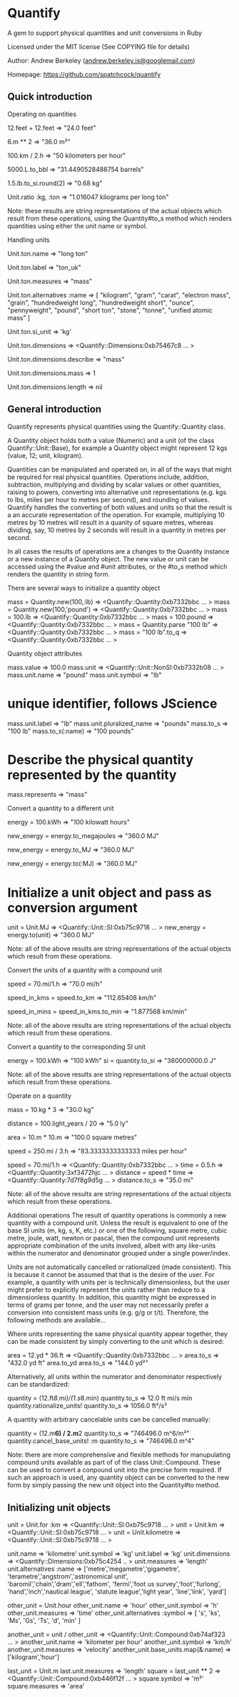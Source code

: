 Quantify
========

A gem to support physical quantities and unit conversions in Ruby

Licensed under the MIT license (See COPYING file for details)

Author: Andrew Berkeley (andrew.berkeley.is@googlemail.com)

Homepage: https://github.com/spatchcock/quantify


Quick introduction
------------------

Operating on quantities

  12.feet + 12.feet                   => "24.0 feet"

  6.m ** 2                            => "36.0 m²"

  100.km / 2.h                        => "50 kilometers per hour"

  5000.L.to_bbl                       => "31.4490528488754 barrels"

  1.5.lb.to_si.round(2)               => "0.68 kg"

  Unit.ratio :kg, :ton                => "1.016047 kilograms per long ton"

Note: these results are string representations of the actual objects
which result from these operations, using the Quantity#to_s method which
renders quantities using either the unit name or symbol.

Handling units

  Unit.ton.name                       => "long ton"

  Unit.ton.label                      => "ton_uk"

  Unit.ton.measures                   => "mass"

  Unit.ton.alternatives :name         => [ "kilogram",
                                           "gram",
                                           "carat",
                                           "electron mass",
                                           "grain",
                                           "hundredweight long",
                                           "hundredweight short",
                                           "ounce",
                                           "pennyweight",
                                           "pound",
                                           "short ton",
                                           "stone",
                                           "tonne",
                                           "unified atomic mass" ]

  Unit.ton.si_unit                    => 'kg'

  Unit.ton.dimensions                 => <Quantify::Dimensions:0xb75467c8 ... >

  Unit.ton.dimensions.describe        => "mass"

  Unit.ton.dimensions.mass            => 1

  Unit.ton.dimensions.length          => nil

  
General introduction
--------------------

Quantify represents physical quantities using the Quantify::Quantity class.

A Quantity object holds both a value (Numeric) and a unit (of the class
Quantify::Unit::Base), for example a Quantity object might represent 12 kgs (value, 12; unit, kilogram).

Quantities can be manipulated and operated on, in all of the ways that might be required for real physical quantities. Operations include, addition, subtraction, multiplying and dividing by scalar values or other quantities, raising to powers, converting into alternative unit representations (e.g. kgs to lbs, miles per hour to metres per second), and rounding of values. Quantify handles the converting of both values and units so that the result is a an accurate representation of the
operation. For example, multiplying 10 metres by 10 metres will result in a quanity of square metres, whereas dividing, say, 10 metres by 2 seconds will result in a quantity in metres per second.

In all cases the results of operations are a changes to the Quantity instance or a new instance of a Quantity object. The new value or unit can be accessed using the #value and #unit attributes, or the #to_s method which renders the quantity in string form.

There are several ways to initialize a quantity object

  mass = Quantity.new(100,:lb)          => <Quantify::Quantity:0xb7332bbc ... >
  mass = Quantity.new(100,'pound')      => <Quantify::Quantity:0xb7332bbc ... >
  mass = 100.lb                         => <Quantify::Quantity:0xb7332bbc ... >
  mass = 100.pound                      => <Quantify::Quantity:0xb7332bbc ... >
  mass = Quantity.parse "100 lb"        => <Quantify::Quantity:0xb7332bbc ... >
  mass = "100 lb".to_q                  => <Quantify::Quantity:0xb7332bbc ... >

Quantity object attributes

  mass.value                            => 100.0
  mass.unit                             => <Quantify::Unit::NonSI:0xb7332b08 ... >
  mass.unit.name                        => "pound"
  mass.unit.symbol                      => "lb"

  # unique identifier, follows JScience
  mass.unit.label                       => "lb"
  mass.unit.pluralized_name             => "pounds"
  mass.to_s                             => "100 lb"
  mass.to_s(:name)                      => "100 pounds"

  # Describe the physical quantity represented by the quantity
  mass.represents                       => "mass"

Convert a quantity to a different unit

  energy = 100.kWh                      => "100 kilowatt hours"

  new_energy = energy.to_megajoules     => "360.0 MJ"

  new_energy = energy.to_MJ             => "360.0 MJ"

  new_energy = energy.to(:MJ)           => "360.0 MJ"

  # Initialize a unit object and pass as conversion argument
  unit = Unit.MJ                        => <Quantify::Unit::SI:0xb75c9718 ... >
  new_energy = energy.to(unit)          => "360.0 MJ"

Note: all of the above results are string representations of the actual objects which result from these operations.

Convert the units of a quantity with a compound unit

  speed = 70.mi/1.h                     => "70.0 mi/h"

  speed_in_kms = speed.to_km            => "112.65408 km/h"

  speed_in_mins = speed_in_kms.to_min   => "1.877568 km/min"

Note: all of the above results are string representations of the actual objects which result from these operations.

Convert a quantity to the corresponding SI unit

  energy = 100.kWh                      => "100 kWh"
  si = quantity.to_si                   => "360000000.0 J"

Note: all of the above results are string representations of the actual
objects which result from these operations.

Operate on a quantity

  mass = 10.kg * 3                      => "30.0 kg"

  distance = 100.light_years / 20       => "5.0 ly"

  area = 10.m * 10.m                    => "100.0 square metres"

  speed = 250.mi / 3.h                  => "83.3333333333333 miles per hour"

  speed = 70.mi/1.h                     => <Quantify::Quantity:0xb7332bbc ... >
  time = 0.5.h                          => <Quantify::Quantity:3xf3472hjc ... >
  distance = speed * time               => <Quantify::Quantity:7d7f8g9d5g ... >
  distance.to_s                         => "35.0 mi"

Note: all of the above results are string representations of the actual
objects which result from these operations.

Additional operations
The result of quantity operations is commonly a new quantity with a compound unit. Unless the result is equivalent to one of the base SI units (m, kg, s, K, etc.) or one of the following, square metre, cubic metre, joule, watt, newton or pascal, then the compound unit represents appropriate combination of the units involved, albeit with any like-units within the numerator and denominator grouped under a single
power/index.

Units are not automatically cancelled or rationalized (made consistent). This is because it cannot be assumed that that is the desire of the user. For example, a quantity with units <mass> per <mass> is technically dimensionless, but the user might prefer to explicitly represent the units rather than reduce to a dimensionless quantity. In addition, this quantity might be expressed in terms of grams per tonne,
and the user may not necessarily prefer a conversion into consistent mass units (e.g. g/g or t/t). Therefore, the following methods are available...

Where units representing the same physical quantity appear together, they can be made consistent by simply converting to the unit which is desired:

  area = 12.yd * 36.ft                  => <Quantify::Quantity:0xb7332bbc ... >
  area.to_s                             => "432.0 yd ft"
  area.to_yd
  area.to_s                             => "144.0 yd²"

Alternatively, all units within the numerator and denominator respectively can be standardized:

  quantity = (12.ft*8.mi)/(1.s*8.min)
  quantity.to_s                         => 12.0 ft mi/s min
  quantity.rationalize_units!
  quantity.to_s                         => 1056.0 ft²/s²

A quantity with arbitrary cancelable units can be cancelled manually:

  quantity = (12.m**6) / 2.m**2
  quantity.to_s                         => "746496.0 m^6/m²"
  quantity.cancel_base_units! :m
  quantity.to_s                         => "746496.0 m^4"

Note: there are more comprehensive and flexible methods for manupulating compound units available as part of of the class Unit::Compound. These can be used to convert a conpound unit into the precise form required. If such an approach is used, any quantity object can be converted to the new form by simply passing the new unit object into the Quantity#to method.

Initializing unit objects
-------------------------

  unit = Unit.for :km                    => <Quantify::Unit::SI:0xb75c9718 ... >
  unit = Unit.km                         => <Quantify::Unit::SI:0xb75c9718 ... >
  unit = Unit.kilometre                  => <Quantify::Unit::SI:0xb75c9718 ... >
  
  unit.name                              => 'kilometre'
  unit.symbol                            => 'kg'
  unit.label                             => 'kg'
  unit.dimensions                        => <Quantify::Dimensions:0xb75c4254 .. >
  unit.measures                          => 'length'
  unit.alternatives :name                => ['metre','megametre','gigametre',
                                             'terametre','angstrom','astronomical unit',
                                             'baromil','chain','dram','ell','fathom',
                                             'fermi','foot us survey','foot','furlong',
                                             'hand','inch','nautical league',
                                             'statute league','light year', 'line','link',
                                             'yard']

  other_unit = Unit.hour
  other_unit.name                        => 'hour'
  other_unit.symbol                      => 'h'
  other_unit.measures                    => 'time'
  other_unit.alternatives :symbol        => [ 's', 'ks', 'Ms', 'Gs', 'Ts', 'd', 'min' ]

  another_unit = unit / other_unit       => <Quantify::Unit::Compound:0xb74af323 ... >
  another_unit.name                      => 'kilometer per hour'
  another_unit.symbol                    => 'km/h'
  another_unit.measures                  => 'velocity'
  another_unit.base_units.map(&:name)    => ['kilogram','hour']

  last_unit = Unit.m
  last.unit.measures                     => 'length'
  square = last_unit ** 2                => <Quantify::Unit::Compound:0xb446f12f ... >
  square.symbol                          => 'm²'
  square.measures                        => 'area'


